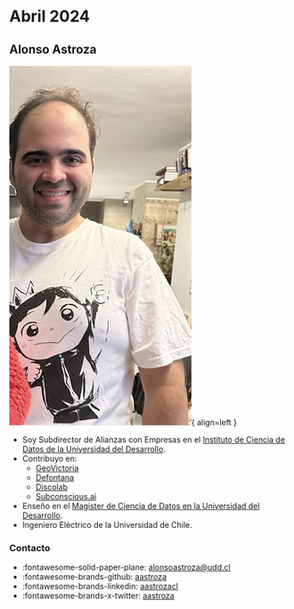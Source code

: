 # Abril 2024

## Alonso Astroza

![Alonso](../assets/images/alonso.png){ align=left }

* Soy Subdirector de Alianzas con Empresas en el [Instituto de Ciencia de Datos de la Universidad del Desarrollo](https://ingenieria.udd.cl/persona/alonso-astroza-tagle/).
* Contribuyo en:
    * [GeoVictoria](https://www.geovictoria.com)
    * [Defontana](https://www.defontana.com)
    * [Discolab](https://www.discolab.cl)
    * [Subconscious.ai](https://www.subconscious.ai/)
* Enseño en el [Magister de Ciencia de Datos en la Universidad del Desarrollo](https://ingenieria.udd.cl/postgrado/magister-en-data-science/profesores/).
* Ingeniero Eléctrico de la Universidad de Chile.

### Contacto

* :fontawesome-solid-paper-plane: alonsoastroza@udd.cl
* :fontawesome-brands-github: [aastroza](https://github.com/aastroza)
* :fontawesome-brands-linkedin: [aastrozacl](https://www.linkedin.com/in/aastrozacl/)
* :fontawesome-brands-x-twitter: [aastroza](https://twitter.com/aastroza)